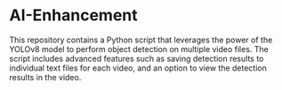 # AI-Enhancement
This repository contains a Python script that leverages the power of the YOLOv8 model to perform object detection on multiple video files. The script includes advanced features such as saving detection results to individual text files for each video, and an option to view the detection results in the video.
